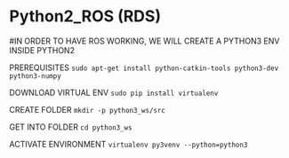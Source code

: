 # Python2_ROS (RDS)



#IN ORDER TO HAVE ROS WORKING, WE WILL CREATE A PYTHON3 ENV INSIDE PYTHON2



PREREQUISITES
`sudo apt-get install python-catkin-tools python3-dev python3-numpy`

DOWNLOAD VIRTUAL ENV
`sudo pip install virtualenv`


CREATE FOLDER
`mkdir -p python3_ws/src`

GET INTO FOLDER
`cd python3_ws`

ACTIVATE ENVIRONMENT
`virtualenv py3venv --python=python3`
